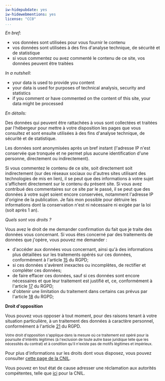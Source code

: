 ```yaml
---
iw-hidepubdate: yes
iw-hidewebmentions: yes
license: "CC0"
...
```



*En bref*:

-  vos données sont utilisées pour vous fournir le contenu
-  vos données sont utilisées à des fins d'analyse technique, de sécurité et de statistique
-  si vous commentez ou avez commenté le contenu de ce site, vos données peuvent être traitées

*In a nutshell*:

-  your data is used to provide you content
-  your data is used for purposes of technical analysis, security and statistics
-  if you comment or have commented on the content of this site, your data might be processed

*En détails:*

Des données qui peuvent être rattachées à vous sont collectées et traitées par l'hébergeur pour mettre à votre disposition les pages que vous consultez et sont ensuite utilisées à des fins d'analyse technique, de sécurité et de statistique.

Les données sont anonymisées après un bref instant (l'adresse IP n'est conservée que tronquée et ne permet plus aucune identification d'une personne, directement ou indirectement). 

Si vous commentez le contenu de ce site, soit directement soit indirectement (sur des réseaux sociaux ou d'autres sites utilisant des technologies de mis en lien), il se peut que des informations à votre sujet s'affichent directement sur le contenu du présent site. Si vous avez contribué des commentaires sur ce site par le passé, il se peut que des données à votre sujet soient encore conservées, notamment l'adresse IP d'origine de la publication. Je fais mon possible pour détruire les informations dont la conservation n'est ni nécessaire ni exigée par la loi (soit après 1 an).

*Quels sont vos droits ?*

Vous avez le droit de me demander confirmation du fait que je traite des données vous concernant. Si vous êtes concerné par des traitements de données que j'opère, vous pouvez me demander :

<ul>
<li>d'accéder aux données vous concernant, ainsi qu'à des informations plus détaillées sur les traitements opérés sur ces données, conformément à l'article <a href="https://gdpr.eu.org/art/15/">15</a> du RGPD;</li>
<li>si ces données s'avèrent inexactes ou incomplètes, de rectifier et compléter ces données;</li>
<li>de faire effacer ces données, sauf si ces données sont encore nécessaires et que leur traitement est justifié et, ce, conformément à l'article <a href="https://gdpr.eu.org/art/17/">17</a> du RGPD;</li>
<!-- <li>d'obtenir la portabilité de certaines de vos données dans un format structuré, couramment utilisé et lisible par machine, conformément à l'article <a href="https://gdpr.eu.org/art/20/">20</a> du RGPD;</li> -->
<li>d'obtenir une limitation du traitement dans certains cas prévus par l'article <a href="https://gdpr.eu.org/art/18/">18</a> du RGPD;</li>
</ul>

<div class="conspicuous">
<p>
    <strong>Droit d'opposition</strong>
</p>

<p>
    Vous pouvez vous opposer à tout moment, pour des raisons tenant à votre situation particulière, à un traitement des données à caractère personnel, conformément à l'article <a href="https://gdpr.eu.org/art/21/">21</a> du RGPD.
</p>
<p><small>Votre droit d'opposition s'applique dans la mesure où ce traitement est opéré pour la poursuite d'intérêts légitimes (à l'exclusion de toute autre base juridique telle que les nécessités du contrat) et à condition qu'il n'existe pas de motifs légitimes et impérieux.</small>
</p>
</div>


Pour plus d'informations sur les droits dont vous disposez, vous pouvez consulter <a href="https://www.cnil.fr/fr/les-droits-pour-maitriser-vos-donnees-personnelles">cette page de la CNIL</a>.

Vous pouvez en tout état de cause adresser une réclamation aux autorités compétentes, telle que <a href="https://www.cnil.fr/fr/agir">ici</a> pour la CNIL.

